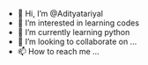 - 👋 Hi, I’m @Adityatariyal
- 👀 I’m interested in learning codes
- 🌱 I’m currently learning python
- 💞️ I’m looking to collaborate on ...
- 📫 How to reach me ...

<!---
Adityatariyal/Adityatariyal is a ✨ special ✨ repository because its `README.md` (this file) appears on your GitHub profile.
You can click the Preview link to take a look at your changes.
--->
